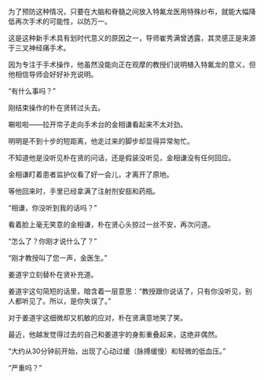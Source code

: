 为了预防这种情况，只要在大脑和脊髓之间放入特氟龙医用特殊纱布，就能大幅降低再次手术的可能性，以防万一。

这是这种新手术具有划时代意义的原因之一，导师崔秀满曾透露，其灵感正是来源于三叉神经痛手术。

因为专注于手术操作，他虽然没能向正在观摩的教授们说明植入特氟龙的意义，但他相信导师会好好补充说明。

“有什么事吗？”

刚结束操作的朴在贤转过头去。

唰啦啦——拉开帘子走向手术台的金相谦看起来不太对劲。

明明是不到十步的短距离，他走过来的脚步却显得异常匆忙。

不知道他是没听见朴在贤的问话，还是假装没听见，金相谦没有任何回应。

金相谦盯着患者监护仪看了好一会儿，才离开了原地。

等他回来时，手里已经拿满了注射剂安瓿和药瓶。

“相谦，你没听到我的话吗？”

看着脸上毫无笑意的金相谦，朴在贤心头掠过一丝不安，再次问道。

“怎么了？你刚才说什么了？”

“刚才教授叫了您一声，金医生。”

姜道宇立刻替朴在贤补充道。

姜道宇这句简短的话里，暗含着一层意思：“教授跟你说话了，只有你没听见，别人都听见了。所以，是你失误了。”

对于姜道宇这细微却又机敏的应对，朴在贤满意地笑了笑。

最近，他越发觉得过去的自己和姜道宇的身影重叠起来，这绝非偶然。

“大约从30分钟前开始，出现了心动过缓（脉搏缓慢）和轻微的低血压。”

“严重吗？”